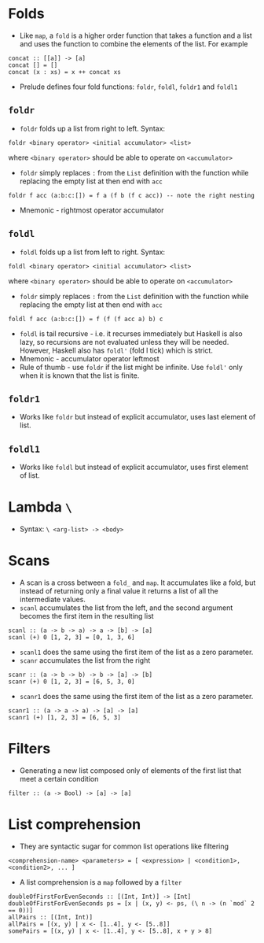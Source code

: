 # Folds
* Like `map`, a `fold` is a higher order function that takes a function and a
	list and uses the function to combine the elements of the list. For example
```
concat :: [[a]] -> [a]
concat [] = []
concat (x : xs) = x ++ concat xs
```
* Prelude defines four fold functions: `foldr`, `foldl`, `foldr1` and `foldl1`
## `foldr`
* `foldr` folds up a list from right to left. Syntax:
```
foldr <binary operator> <initial accumulator> <list>
```
where `<binary operator>` should be able to operate on `<accumulator>`
* `foldr` simply replaces `:` from the `List` definition with the function while
	replacing the empty list at then end with `acc`
```
foldr f acc (a:b:c:[]) = f a (f b (f c acc)) -- note the right nesting
```
* Mnemonic - rightmost operator accumulator
## `foldl`
* `foldl` folds up a list from left to right. Syntax:
```
foldl <binary operator> <initial accumulator> <list>
```
where `<binary operator>` should be able to operate on `<accumulator>`
* `foldr` simply replaces `:` from the `List` definition with the function while
	replacing the empty list at then end with `acc`
```
foldl f acc (a:b:c:[]) = f (f (f acc a) b) c
```
* `foldl` is tail recursive - i.e. it recurses immediately but Haskell is also
	lazy, so recursions are not evaluated unless they will be needed. However,
	Haskell also has `foldl'` (fold l tick) which is strict.
* Mnemonic - accumulator operator leftmost
* Rule of thumb - use `foldr` if the list might be infinite. Use `foldl'` only
  when it is known that the list is finite.
## `foldr1`
* Works like `foldr` but instead of explicit accumulator, uses last element of
	list.
## `foldl1`
* Works like `foldl` but instead of explicit accumulator, uses first element of
	list.
# Lambda `\`
* Syntax: `\ <arg-list> -> <body>`

# Scans
* A scan is a cross between a `fold_` and `map`. It accumulates like a fold, but
	instead of returning only a final value it returns a list of all the
	intermediate values.
* `scanl` accumulates the list from the left, and the second argument becomes
	the first item in the resulting list
```
scanl :: (a -> b -> a) -> a -> [b] -> [a]
scanl (+) 0 [1, 2, 3] = [0, 1, 3, 6]
```
* `scanl1` does the same using the first item of the list as a zero parameter.
* `scanr` accumulates the list from the right
```
scanr :: (a -> b -> b) -> b -> [a] -> [b]
scanr (+) 0 [1, 2, 3] = [6, 5, 3, 0]
```
* `scanr1` does the same using the first item of the list as a zero parameter.
```
scanr1 :: (a -> a -> a) -> [a] -> [a]
scanr1 (+) [1, 2, 3] = [6, 5, 3]
```
# Filters
* Generating a new list composed only of elements of the first list that meet a
	certain condition
```
filter :: (a -> Bool) -> [a] -> [a]
```
# List comprehension
* They are syntactic sugar for common list operations like filtering
```
<comprehension-name> <parameters> = [ <expression> | <condition1>, <condition2>, ... ]
```
* A list comprehension is a `map` followed by a `filter`
```
doubleOfFirstForEvenSeconds :: [(Int, Int)] -> [Int]
doubleOfFirstForEvenSeconds ps = [x | (x, y) <- ps, (\ n -> (n `mod` 2 == 0))]
allPairs :: [(Int, Int)]
allPairs = [(x, y) | x <- [1..4], y <- [5..8]]
somePairs = [(x, y) | x <- [1..4], y <- [5..8], x + y > 8]
```
